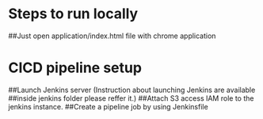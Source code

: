 

# Steps to run locally

##Just open application/index.html file with chrome application



# CICD pipeline setup

##Launch Jenkins server (Instruction about launching Jenkins are available ##inside jenkins folder please reffer it.)
##Attach S3 access IAM role to the jenkins instance.
##Create a pipeline job by using Jenkinsfile